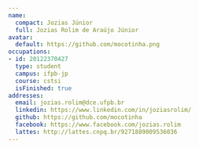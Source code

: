 ```yaml
---
name:
  compact: Jozias Júnior
  full: Jozias Rolim de Araújo Júnior
avatar:
  default: https://github.com/mocotinha.png
occupations:
- id: 20122370427
  type: student
  campus: ifpb-jp
  course: cstsi
  isFinished: true
addresses:
  email: jozias.rolim@dce.ufpb.br
  linkedin: https://www.linkedin.com/in/joziasrolim/
  github: https://github.com/mocotinha
  facebook: https://www.facebook.com/jozias.rolim
  lattes: http://lattes.cnpq.br/9271889009536036
---
```

